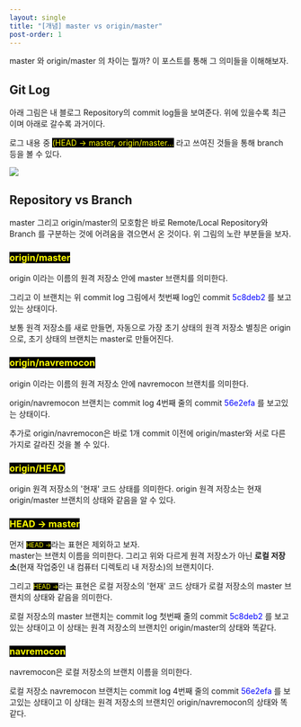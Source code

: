 ```yaml
---
layout: single
title: "[개념] master vs origin/master"
post-order: 1
---
```


master 와 origin/master 의 차이는 뭘까? 이 포스트를 통해 그 의미들을 이해해보자.

## Git Log

아래 그림은 내 블로그 Repository의 commit log들을 보여준다. 위에 있을수록 최근이며 아래로 갈수록 과거이다.

로그 내용 중 <span style="color: yellow; background-color: black;">(HEAD -> master, origin/master...</span> 라고 쓰여진 것들을 통해 branch 등을 볼 수 있다.

![](https://drive.google.com/uc?export=view&id=1BwE3ZHoUhTLLaHQcs26fLf77QC46RMII)

## Repository vs Branch

master 그리고 origin/master의 모호함은 바로 Remote/Local Repository와 Branch 를 구분하는 것에 어려움을 겪으면서 온 것이다. 위 그림의 노란 부분들을 보자.

### <span style="color: yellow; background-color: black;">origin/master</span>

origin 이라는 이름의 원격 저장소 안에 master 브랜치를 의미한다.

그리고 이 브랜치는 위 commit log 그림에서 첫번째 log인 commit <span style="color: blue;">5c8deb2</span> 를 보고있는 상태이다.

보통 원격 저장소를 새로 만들면, 자동으로 가장 초기 상태의 원격 저장소 별칭은 origin으로, 초기 상태의 브랜치는 master로 만들어진다.

### <span style="color: yellow; background-color: black;">origin/navremocon</span>

origin 이라는 이름의 원격 저장소 안에 navremocon 브랜치를 의미한다.

origin/navremocon 브랜치는 commit log 4번째 줄의 commit <span style="color: blue;">56e2efa</span> 를 보고있는 상태이다.

추가로 origin/navremocon은 바로 1개 commit 이전에 origin/master와 서로 다른 가지로 갈라진 것을 볼 수 있다.

### <span style="color: yellow; background-color: black;">origin/HEAD</span>

origin 원격 저장소의 '현재' 코드 상태를 의미한다. origin 원격 저장소는 현재 origin/master 브랜치의 상태와 같음을 알 수 있다.

### <span style="color: yellow; background-color: black;">HEAD -> master</span>

먼저 <span style="color: yellow; background-color: black; font-size: .8em;">HEAD -></span>라는 표현은 제외하고 보자.<br/>
master는 브랜치 이름을 의미한다. 그리고 위와 다르게 원격 저장소가 아닌 __로컬 저장소__(현재 작업중인 내 컴퓨터 디렉토리 내 저장소)의 브랜치이다.

그리고 <span style="color: yellow; background-color: black; font-size: .8em;">HEAD -></span>라는 표현은 로컬 저장소의 '현재' 코드 상태가 로컬 저장소의 master 브랜치의 상태와 같음을 의미한다.

로컬 저장소의 master 브랜치는 commit log 첫번째 줄의 commit <span style="color: blue;">5c8deb2</span> 를 보고있는 상태이고 이 상태는 원격 저장소의 브랜치인 origin/master의 상태와 똑같다.

### <span style="color: yellow; background-color: black;">navremocon</span>

navremocon은 로컬 저장소의 브랜치 이름을 의미한다.

로컬 저장소 navremocon 브랜치는 commit log 4번째 줄의 commit <span style="color: blue;">56e2efa</span> 를 보고있는 상태이고 이 상태는 원격 저장소의 브랜치인 origin/navremocon의 상태와 똑같다.
